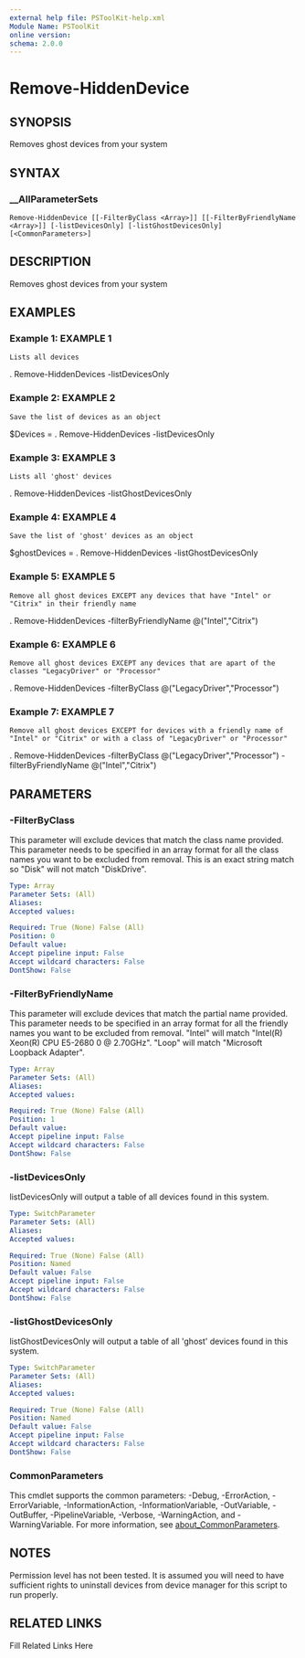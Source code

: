 ```yaml
---
external help file: PSToolKit-help.xml
Module Name: PSToolKit
online version: 
schema: 2.0.0
---
```


# Remove-HiddenDevice

## SYNOPSIS

Removes ghost devices from your system

## SYNTAX

### __AllParameterSets

```
Remove-HiddenDevice [[-FilterByClass <Array>]] [[-FilterByFriendlyName <Array>]] [-listDevicesOnly] [-listGhostDevicesOnly] [<CommonParameters>]
```

## DESCRIPTION

Removes ghost devices from your system


## EXAMPLES

### Example 1: EXAMPLE 1

```
Lists all devices
```

.
Remove-HiddenDevices -listDevicesOnly





### Example 2: EXAMPLE 2

```
Save the list of devices as an object
```

$Devices = .
Remove-HiddenDevices -listDevicesOnly





### Example 3: EXAMPLE 3

```
Lists all 'ghost' devices
```

.
Remove-HiddenDevices -listGhostDevicesOnly





### Example 4: EXAMPLE 4

```
Save the list of 'ghost' devices as an object
```

$ghostDevices = .
Remove-HiddenDevices -listGhostDevicesOnly





### Example 5: EXAMPLE 5

```
Remove all ghost devices EXCEPT any devices that have "Intel" or "Citrix" in their friendly name
```

.
Remove-HiddenDevices -filterByFriendlyName @("Intel","Citrix")





### Example 6: EXAMPLE 6

```
Remove all ghost devices EXCEPT any devices that are apart of the classes "LegacyDriver" or "Processor"
```

.
Remove-HiddenDevices -filterByClass @("LegacyDriver","Processor")





### Example 7: EXAMPLE 7

```
Remove all ghost devices EXCEPT for devices with a friendly name of "Intel" or "Citrix" or with a class of "LegacyDriver" or "Processor"
```

.
Remove-HiddenDevices -filterByClass @("LegacyDriver","Processor") -filterByFriendlyName @("Intel","Citrix")






## PARAMETERS

### -FilterByClass

This parameter will exclude devices that match the class name provided.
This parameter needs to be specified in an array format for all the class names you want to be excluded from removal.
This is an exact string match so "Disk" will not match "DiskDrive".

```yaml
Type: Array
Parameter Sets: (All)
Aliases: 
Accepted values: 

Required: True (None) False (All)
Position: 0
Default value: 
Accept pipeline input: False
Accept wildcard characters: False
DontShow: False
```

### -FilterByFriendlyName

This parameter will exclude devices that match the partial name provided.
This parameter needs to be specified in an array format for all the friendly names you want to be excluded from removal.
"Intel" will match "Intel(R) Xeon(R) CPU E5-2680 0 @ 2.70GHz".
"Loop" will match "Microsoft Loopback Adapter".

```yaml
Type: Array
Parameter Sets: (All)
Aliases: 
Accepted values: 

Required: True (None) False (All)
Position: 1
Default value: 
Accept pipeline input: False
Accept wildcard characters: False
DontShow: False
```

### -listDevicesOnly

listDevicesOnly will output a table of all devices found in this system.

```yaml
Type: SwitchParameter
Parameter Sets: (All)
Aliases: 
Accepted values: 

Required: True (None) False (All)
Position: Named
Default value: False
Accept pipeline input: False
Accept wildcard characters: False
DontShow: False
```

### -listGhostDevicesOnly

listGhostDevicesOnly will output a table of all 'ghost' devices found in this system.

```yaml
Type: SwitchParameter
Parameter Sets: (All)
Aliases: 
Accepted values: 

Required: True (None) False (All)
Position: Named
Default value: False
Accept pipeline input: False
Accept wildcard characters: False
DontShow: False
```


### CommonParameters

This cmdlet supports the common parameters: -Debug, -ErrorAction, -ErrorVariable, -InformationAction, -InformationVariable, -OutVariable, -OutBuffer, -PipelineVariable, -Verbose, -WarningAction, and -WarningVariable. For more information, see [about_CommonParameters](http://go.microsoft.com/fwlink/?LinkID=113216).

## NOTES

Permission level has not been tested.
 It is assumed you will need to have sufficient rights to uninstall devices from device manager for this script to run properly.


## RELATED LINKS

Fill Related Links Here

